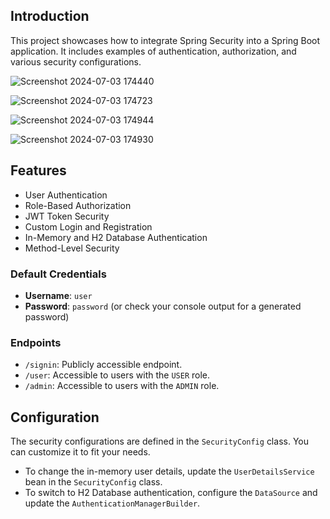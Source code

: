 ## Introduction

This project showcases how to integrate Spring Security into a Spring Boot application. It includes examples of authentication, authorization, and various security configurations.

![Screenshot 2024-07-03 174440](https://github.com/Tejas-24ytj/Spring-Security/assets/105742352/58cc50f2-c242-4ce7-bc1c-ba7c474accc5)

![Screenshot 2024-07-03 174723](https://github.com/Tejas-24ytj/Spring-Security/assets/105742352/1012480c-e2bb-4bd3-9c34-eedca9a10724)

![Screenshot 2024-07-03 174944](https://github.com/Tejas-24ytj/Spring-Security/assets/105742352/d784f979-2a83-4c46-afd7-edd398b97237)

![Screenshot 2024-07-03 174930](https://github.com/Tejas-24ytj/Spring-Security/assets/105742352/46caa4b8-5a64-4f7d-b68a-9daa8e41460f)


## Features

- User Authentication
- Role-Based Authorization
- JWT Token Security
- Custom Login and Registration
- In-Memory and H2 Database Authentication
- Method-Level Security

### Default Credentials

- **Username**: `user`
- **Password**: `password` (or check your console output for a generated password)

### Endpoints

- `/signin`: Publicly accessible endpoint.
- `/user`: Accessible to users with the `USER` role.
- `/admin`: Accessible to users with the `ADMIN` role.

## Configuration

The security configurations are defined in the `SecurityConfig` class. You can customize it to fit your needs.

- To change the in-memory user details, update the `UserDetailsService` bean in the `SecurityConfig` class.
- To switch to H2 Database authentication, configure the `DataSource` and update the `AuthenticationManagerBuilder`.
